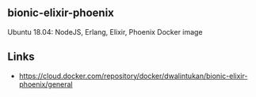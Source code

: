## bionic-elixir-phoenix
Ubuntu 18.04: NodeJS, Erlang, Elixir, Phoenix Docker image  

## Links
- https://cloud.docker.com/repository/docker/dwalintukan/bionic-elixir-phoenix/general

